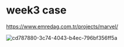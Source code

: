 # week3 case

https://www.emredag.com.tr/projects/marvel/

![cd787880-3c74-4043-b4ec-796bf356ff5a](https://user-images.githubusercontent.com/67982673/161393156-21134d3a-5d6b-4e4f-af0e-c405296948b1.gif)
